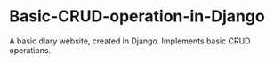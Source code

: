 # Basic-CRUD-operation-in-Django
A basic diary website, created in Django. Implements basic CRUD operations.
